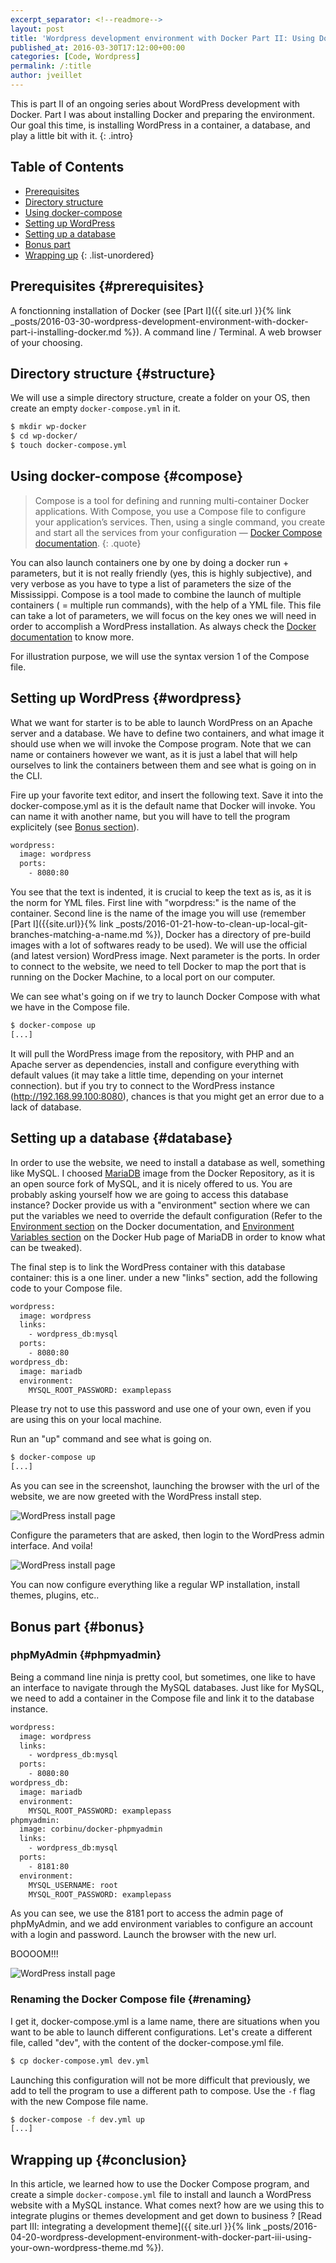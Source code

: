 ```yaml
---
excerpt_separator: <!--readmore-->
layout: post
title: 'Wordpress development environment with Docker Part II: Using Docker Compose to install WordPress'
published_at: 2016-03-30T17:12:00+00:00
categories: [Code, Wordpress]
permalink: /:title
author: jveillet
---
```


This is part II of an ongoing series about WordPress development with Docker. Part I was about installing Docker and preparing the environment. Our goal this time, is installing WordPress in a container, a database, and play a little bit with it.
{: .intro}

<!--readmore-->

## Table of Contents

+ [Prerequisites](#prerequisites)
+ [Directory structure](#structure)
+ [Using docker-compose](#compose)
+ [Setting up WordPress](#wordpress)
+ [Setting up a database](#database)
+ [Bonus part](#bonus)
+ [Wrapping up](#conclusion)
{: .list-unordered}

## Prerequisites {#prerequisites}

A fonctionning installation of Docker (see [Part I]({{ site.url }}{% link _posts/2016-03-30-wordpress-development-environment-with-docker-part-i-installing-docker.md %}).
A command line / Terminal.
A web browser of your choosing.

## Directory structure {#structure}

We will use a simple directory structure, create a folder on your OS, then create an empty `docker-compose.yml` in it.

```bash
$ mkdir wp-docker
$ cd wp-docker/
$ touch docker-compose.yml
```

## Using docker-compose {#compose}

>Compose is a tool for defining and running multi-container Docker applications. With Compose, you use a Compose file to configure your application’s services. Then, using a single command, you create and start all the services from your configuration — [Docker Compose documentation](https://docs.docker.com/compose/overview/).
{: .quote}

You can also launch containers one by one by doing a docker run + parameters, but it is not really friendly (yes, this is highly subjective), and very verbose as you have to type a list of parameters the size of the Mississippi. Compose is a tool made to combine the launch of multiple containers ( = multiple run commands), with the help of a YML file. This file can take a lot of parameters, we will focus on the key ones we will need in order to accomplish a WordPress installation. As always check the [Docker documentation](https://docs.docker.com/compose/compose-file/) to know more.

For illustration purpose, we will use the syntax version 1 of the Compose file.

## Setting up WordPress {#wordpress}

What we want for starter is to be able to launch WordPress on an Apache server and a database. We have to define two containers, and what image it should use when we will invoke the Compose program. Note that we can name or containers however we want, as it is just a label that will help ourselves to link the containers between them and see what is going on in the CLI.

Fire up your favorite text editor, and insert the following text. Save it into the docker-compose.yml as it is the default name that Docker will invoke.
You can name it with another name, but you will have to tell the program explicitely (see [Bonus section](#bonus)).

```bash
wordpress:
  image: wordpress
  ports:
    - 8080:80
```

You see that the text is indented, it is crucial to keep the text as is, as it is the norm for YML files. First line with "worpdress:" is the name of the container. Second line is the name of the image you will use (remember [Part I]({{site.url}}{% link _posts/2016-01-21-how-to-clean-up-local-git-branches-matching-a-name.md %}), Docker has a directory of pre-build images with a lot of softwares ready to be used). We will use the official (and latest version) WordPress image. Next parameter is the ports. In order to connect to the website, we need to tell Docker to map the port that is running on the Docker Machine, to a local port on our computer.

We can see what's going on if we try to launch Docker Compose with what we have in the Compose file.
```bash
$ docker-compose up
[...]
```

It will pull the WordPress image from the repository, with PHP and an Apache server as dependencies, install and configure everything with default values (it may take a little time, depending on your internet connection). but if you try to connect to the WordPress instance (http://192.168.99.100:8080), chances is that you might get an error due to a lack of database.

## Setting up a database {#database}

In order to use the website, we need to install a database as well, something like MySQL. I choosed [MariaDB](https://mariadb.org) image from the Docker Repository, as it is an open source fork of MySQL, and it is nicely offered to us. You are probably asking yourself how we are going to access this database instance? Docker provide us with a "environment" section where we can put the variables we need to override the default configuration (Refer to the [Environment section](https://docs.docker.com/compose/compose-file/#environment) on the Docker documentation, and [Environment Variables section](https://hub.docker.com/_/mariadb/) on the Docker Hub page of MariaDB in order to know what can be tweaked).

The final step is to link the WordPress container with this database container: this is a one liner. under a new "links" section, add the following code to your Compose file.

```bash
wordpress:
  image: wordpress
  links:
    - wordpress_db:mysql
  ports:
    - 8080:80
wordpress_db:
  image: mariadb
  environment:
    MYSQL_ROOT_PASSWORD: examplepass
```

<div class="alert alert--danger">Please try not to use this password and use one of your own, even if you are using this on your local machine.</div>

Run an "up" command and see what is going on.
```bash
$ docker-compose up
[...]
```

As you can see in the screenshot, launching the browser with the url of the website, we are now greeted with the WordPress install step.

<img src="{{ site.cdn }}/wp_docker_capture_1.png" alt="WordPress install page"
     srcset="{{ site.cdn }}/large/wp_docker_capture_1.png 1024w, {{ site.cdn }}/wp_docker_capture_1.png 300w, {{ site.cdn }}/small/wp_docker_capture_1.png 768w"
     sizes="(max-width: 709px) 85vw, (max-width: 909px) 67vw, (max-width: 1362px) 62vw, 840px">

Configure the parameters that are asked, then login to the WordPress admin interface. And voila!

<img src="{{ site.cdn }}/wp_docker_capture_3.png" alt="WordPress install page"
     srcset="{{ site.cdn }}/large/wp_docker_capture_3.png 1024w, {{ site.cdn }}/wp_docker_capture_3.png 300w, {{ site.cdn }}/small/wp_docker_capture_3.png 768w"
     sizes="(max-width: 709px) 85vw, (max-width: 909px) 67vw, (max-width: 1362px) 62vw, 840px">

You can now configure everything like a regular WP installation, install themes, plugins, etc..

## Bonus part {#bonus}

### phpMyAdmin {#phpmyadmin}

Being a command line ninja is pretty cool, but sometimes, one like to have an interface to navigate through the MySQL databases. Just like for MySQL, we need to add a container in the Compose file and link it to the database instance.

```bash
wordpress:
  image: wordpress
  links:
    - wordpress_db:mysql
  ports:
    - 8080:80
wordpress_db:
  image: mariadb
  environment:
    MYSQL_ROOT_PASSWORD: examplepass
phpmyadmin:
  image: corbinu/docker-phpmyadmin
  links:
    - wordpress_db:mysql
  ports:
    - 8181:80
  environment:
    MYSQL_USERNAME: root
    MYSQL_ROOT_PASSWORD: examplepass
```

As you can see, we use the 8181 port to access the admin page of phpMyAdmin, and we add environment variables to configure an account with a login and password. Launch the browser with the new url.

BOOOOM!!!

<img src="{{ site.cdn }}/wp_docker_capture_4.png" alt="WordPress install page"
     srcset="{{ site.cdn }}/large/wp_docker_capture_4.png 1024w, {{ site.cdn }}/wp_docker_capture_4.png 300w, {{ site.cdn }}/small/wp_docker_capture_4.png 768w"
     sizes="(max-width: 709px) 85vw, (max-width: 909px) 67vw, (max-width: 1362px) 62vw, 840px">

### Renaming the Docker Compose file {#renaming}

I get it, docker-compose.yml is a lame name, there are situations when you want to be able to launch different configurations. Let's create a different file, called "dev", with the content of the docker-compose.yml file.

```bash
$ cp docker-compose.yml dev.yml
```

Launching this configuration will not be more difficult that previously, we add to tell the program to use a different path to compose. Use the `-f` flag with the new Compose file name.

```bash
$ docker-compose -f dev.yml up
[...]
```

## Wrapping up {#conclusion}

In this article, we learned how to use the Docker Compose program, and create a simple `docker-compose.yml` file to install and launch a WordPress website with a MySQL instance.
What comes next? how are we using this to integrate plugins or themes
development and get down to business ? [Read part III: integrating a development theme]({{ site.url }}{% link _posts/2016-04-20-wordpress-development-environment-with-docker-part-iii-using-your-own-wordpress-theme.md %}).

